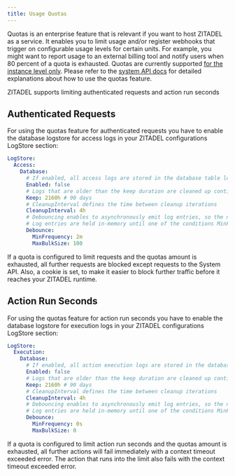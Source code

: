 ```yaml
---
title: Usage Quotas
---
```


Quotas is an enterprise feature that is relevant if you want to host ZITADEL as a service.
It enables you to limit usage and/or register webhooks that trigger on configurable usage levels for certain units.
For example, you might want to report usage to an external billing tool and notify users when 80 percent of a quota is exhausted.
Quotas are currently supported [for the instance level only](/concepts/structure/instance).
Please refer to the [system API docs](/apis/system) for detailed explanations about how to use the quotas feature.

ZITADEL supports limiting authenticated requests and action run seconds

## Authenticated Requests

For using the quotas feature for authenticated requests you have to enable the database logstore for access logs in your ZITADEL configurations LogStore section:

```yaml
LogStore:
  Access:
    Database:
      # If enabled, all access logs are stored in the database table logstore.access
      Enabled: false
      # Logs that are older than the keep duration are cleaned up continuously
      Keep: 2160h # 90 days
      # CleanupInterval defines the time between cleanup iterations
      CleanupInterval: 4h
      # Debouncing enables to asynchronously emit log entries, so the normal execution performance is not impaired
      # Log entries are held in-memory until one of the conditions MinFrequency or MaxBulkSize meets.
      Debounce:
        MinFrequency: 2m
        MaxBulkSize: 100
```

If a quota is configured to limit requests and the quotas amount is exhausted, all further requests are blocked except requests to the System API.
Also, a cookie is set, to make it easier to block further traffic before it reaches your ZITADEL runtime.

## Action Run Seconds

For using the quotas feature for action run seconds you have to enable the database logstore for execution logs in your ZITADEL configurations LogStore section:

```yaml
LogStore:
  Execution:
    Database:
      # If enabled, all action execution logs are stored in the database table logstore.execution
      Enabled: false
      # Logs that are older than the keep duration are cleaned up continuously
      Keep: 2160h # 90 days
      # CleanupInterval defines the time between cleanup iterations
      CleanupInterval: 4h
      # Debouncing enables to asynchronously emit log entries, so the normal execution performance is not impaired
      # Log entries are held in-memory until one of the conditions MinFrequency or MaxBulkSize meets.
      Debounce:
        MinFrequency: 0s
        MaxBulkSize: 0
```

If a quota is configured to limit action run seconds and the quotas amount is exhausted, all further actions will fail immediately with a context timeout exceeded error.
The action that runs into the limit also fails with the context timeout exceeded error.


